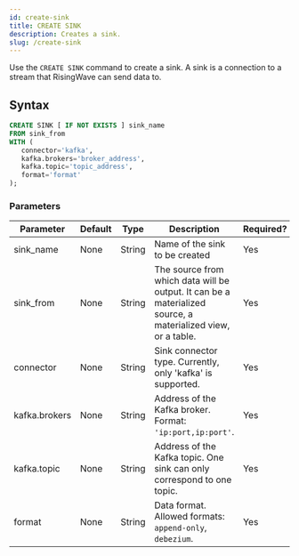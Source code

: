 ```yaml
---
id: create-sink
title: CREATE SINK
description: Creates a sink.
slug: /create-sink
---
```


Use the `CREATE SINK` command to create a sink. A sink is a connection to a stream that RisingWave can send data to.


## Syntax

```sql
CREATE SINK [ IF NOT EXISTS ] sink_name 
FROM sink_from
WITH (
   connector='kafka',
   kafka.brokers='broker_address',
   kafka.topic='topic_address',
   format='format'
);
```

### Parameters

|Parameter|	Default|Type|Description|Required?|
|---|---|---|---|---|
|sink_name| None|String|Name of the sink to be created| Yes|
|sink_from| None|String|The source from which data will be output. It can be a materialized source, a materialized view, or a table.|Yes|
|connector| None|String|Sink connector type. Currently, only 'kafka' is supported.| Yes|
|kafka.brokers|None|String|Address of the Kafka broker. Format: `'ip:port,ip:port'`.	|Yes|
|kafka.topic|None|String|Address of the Kafka topic. One sink can only correspond to one topic.|Yes|
|format	| None|String|Data format. Allowed formats: `append-only`, `debezium`.|Yes|
